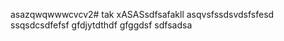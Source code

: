 asazqwqwwwcvcv2# tak
xASASsdfsafakll
asqvsfssdsvdsfsfesd
ssqsdcsdfefsf
gfdjytdthdf
gfggdsf
sdfsadsa
